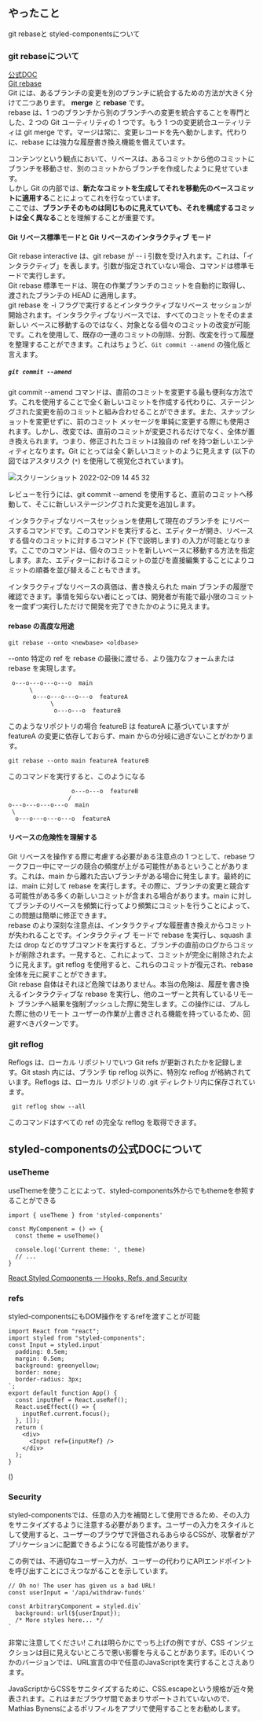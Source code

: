 ## やったこと
git rebaseと styled-componentsについて

### git rebaseについて
[公式DOC](https://git-scm.com/book/ja/v2/Git-%E3%81%AE%E3%83%96%E3%83%A9%E3%83%B3%E3%83%81%E6%A9%9F%E8%83%BD-%E3%83%AA%E3%83%99%E3%83%BC%E3%82%B9)  
[Git rebase](https://www.atlassian.com/ja/git/tutorials/rewriting-history/git-rebase)  
Git には、あるブランチの変更を別のブランチに統合するための方法が大きく分けて二つあります。 **merge** と **rebase** です。  
rebase は、1 つのブランチから別のブランチへの変更を統合することを専門とした、2 つの Git ユーティリティの 1 つです。もう 1 つの変更統合ユーティリティは git merge です。マージは常に、変更レコードを先へ動かします。代わりに、rebase には強力な履歴書き換え機能を備えています。  

コンテンツという観点において、リベースは、あるコミットから他のコミットにブランチを移動させ、別のコミットからブランチを作成したように見せています。  
しかし Git の内部では、**新たなコミットを生成してそれを移動先のベースコミットに適用する**ことによってこれを行なっています。  
ここでは、**ブランチそのものは同じものに見えていても、それを構成するコミットは全く異なる**ことを理解することが重要です。   

#### Git リベース標準モードと Git リベースのインタラクティブ モード
Git rebase interactive は、git rebase が -- i 引数を受け入れます。これは、「インタラクティブ」を表します。引数が指定されていない場合、コマンドは標準モードで実行します。  
Git rebase 標準モードは、現在の作業ブランチのコミットを自動的に取得し、渡されたブランチの HEAD に適用します。  
git rebase を -i フラグで実行するとインタラクティブなリベース セッションが開始されます。インタラクティブなリベースでは、すべてのコミットをそのまま新しい ベースに移動するのではなく、対象となる個々のコミットの改変が可能です。これを使用して、既存の一連のコミットの削除、分割、改変を行って履歴を整理することができます。これはちょうど、`Git commit --amend` の強化版と言えます。  

##### `git commit --amend`
git commit --amend コマンドは、直前のコミットを変更する最も便利な方法です。これを使用することで全く新しいコミットを作成する代わりに、ステージングされた変更を前のコミットと組み合わせることができます。また、スナップショットを変更せずに、前のコミット メッセージを単純に変更する際にも使用されます。しかし、改変では、直前のコミットが変更されるだけでなく、全体が置き換えられます。つまり、修正されたコミットは独自の ref を持つ新しいエンティティとなります。Git にとっては全く新しいコミットのように見えます (以下の図ではアスタリスク (`*`) を使用して視覚化されています)。  

![スクリーンショット 2022-02-09 14 45 32](https://user-images.githubusercontent.com/78260526/153129423-89830fa1-9f34-4be4-bd6b-eaade9852ae2.png)  

レビューを行うには、git commit --amend を使用すると、直前のコミットへ移動して、そこに新しいステージングされた変更を追加します。  

インタラクティブなリベースセッションを使用して現在のブランチを  にリベースするコマンドです。このコマンドを実行すると、エディターが開き、リベースする個々のコミットに対するコマンド (下で説明します) の入力が可能となります。ここでのコマンドは、個々のコミットを新しいベースに移動する方法を指定します。また、エディターにおけるコミットの並びを直接編集することによりコミットの順番を並び替えることもできます。  

インタラクティブなリベースの真価は、書き換えられた main ブランチの履歴で確認できます。事情を知らない者にとっては、開発者が有能で最小限のコミットを一度ずつ実行しただけで開発を完了できたかのように見えます。  

#### rebase の高度な用途
```
git rebase --onto <newbase> <oldbase>
```
--onto 特定の ref を rebase の最後に渡せる、より強力なフォームまたは rebase を実現します。  
```
 o---o---o---o---o  main
      \
       o---o---o---o---o  featureA
            \
             o---o---o  featureB
```
このようなリポジトリの場合
featureB は featureA に基づいていますが featureA の変更に依存しておらず、main からの分岐に過ぎないことがわかります。  
```
git rebase --onto main featureA featureB
```
このコマンドを実行すると、このようになる
```
                  o---o---o  featureB
                 /
o---o---o---o---o  main
 \
  o---o---o---o---o  featureA
```

#### リベースの危険性を理解する
Git リベースを操作する際に考慮する必要がある注意点の 1 つとして、rebase ワークフロー中にマージの競合の頻度が上がる可能性があるということがあります。これは、main から離れた古いブランチがある場合に発生します。最終的には、main に対して rebase を実行します。その際に、ブランチの変更と競合する可能性がある多くの新しいコミットが含まれる場合があります。main に対してブランチのリベースを頻繁に行ってより頻繁にコミットを行うことによって、この問題は簡単に修正できます。  
rebase のより深刻な注意点は、インタラクティブな履歴書き換えからコミットが失われることです。インタラクティブ モードで rebase を実行し、squash または drop などのサブコマンドを実行すると、ブランチの直前のログからコミットが削除されます。一見すると、これによって、コミットが完全に削除されたように見えます。git reflog を使用すると、これらのコミットが復元され、rebase 全体を元に戻すことができます。  
Git rebase 自体はそれほど危険ではありません。本当の危険は、履歴を書き換えるインタラクティブな rebase を実行し、他のユーザーと共有しているリモート ブランチへ結果を強制プッシュした際に発生します。この操作には、プルした際に他のリモート ユーザーの作業が上書きされる機能を持っているため、回避すべきパターンです。  

### git reflog
Reflogs は、ローカル リポジトリでいつ Git refs が更新されたかを記録します。Git stash 内には、ブランチ tip reflog 以外に、特別な reflog が格納されています。Reflogs は、ローカル リポジトリの .git ディレクトリ内に保存されています。  
```
 git reflog show --all 
```
このコマンドはすべての ref の完全な reflog を取得できます。  

## styled-componentsの公式DOCについて
### useTheme
useThemeを使うことによって、styled-components外からでもthemeを参照することができる  
```tsx
import { useTheme } from 'styled-components'

const MyComponent = () => {
  const theme = useTheme()

  console.log('Current theme: ', theme)
  // ...
}
```

[React Styled Components — Hooks, Refs, and Security](https://levelup.gitconnected.com/react-styled-components-hooks-refs-and-security-281fb8ab0341)  
### refs
styled-componentsにもDOM操作をするrefを渡すことが可能  
```tsx
import React from "react";
import styled from "styled-components";
const Input = styled.input`
  padding: 0.5em;
  margin: 0.5em;
  background: greenyellow;
  border: none;
  border-radius: 3px;
`;
export default function App() {
  const inputRef = React.useRef();
  React.useEffect(() => {
    inputRef.current.focus();
  }, []);
  return (
    <div>
      <Input ref={inputRef} />
    </div>
  );
}
```
 ()
### Security
styled-componentsでは、任意の入力を補間として使用できるため、その入力をサニタイズするように注意する必要があります。ユーザーの入力をスタイルとして使用すると、ユーザーのブラウザで評価されるあらゆるCSSが、攻撃者がアプリケーションに配置できるようになる可能性があります。  

この例では、不適切なユーザー入力が、ユーザーの代わりにAPIエンドポイントを呼び出すことにさえつながることを示しています。  

```tsx
// Oh no! The user has given us a bad URL!
const userInput = '/api/withdraw-funds'

const ArbitraryComponent = styled.div`
  background: url(${userInput});
  /* More styles here... */
`
```

非常に注意してください! これは明らかにでっち上げの例ですが、CSS インジェクションは目に見えないところで悪い影響を与えることがあります。IEのいくつかのバージョンでは、URL宣言の中で任意のJavaScriptを実行することさえあります。

JavaScriptからCSSをサニタイズするために、CSS.escapeという規格が近々発表されます。これはまだブラウザ間であまりサポートされていないので、Mathias Bynensによるポリフィルをアプリで使用することをお勧めします。




